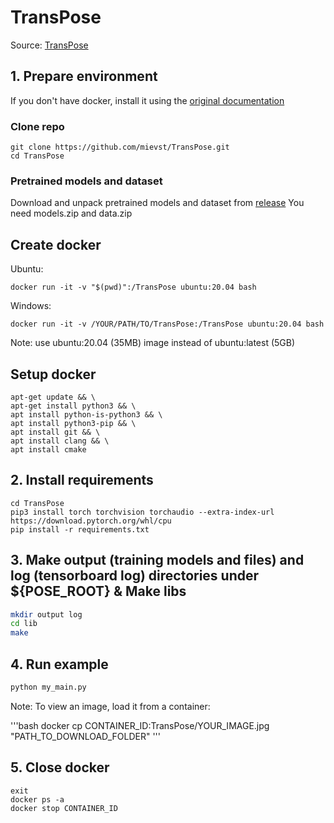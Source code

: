 # TransPose

Source: [TransPose](https://github.com/yangsenius/TransPose)

## 1. Prepare environment
If you don't have docker, install it using the [original documentation](https://docs.docker.com/get-docker/)

### Clone repo
```
git clone https://github.com/mievst/TransPose.git
cd TransPose
```
### Pretrained models and dataset
Download and unpack pretrained models and dataset from [release](https://github.com/mievst/TransPose/releases)
You need models.zip and data.zip


## Create docker
Ubuntu:
```
docker run -it -v "$(pwd)":/TransPose ubuntu:20.04 bash
```
Windows:
```
docker run -it -v /YOUR/PATH/TO/TransPose:/TransPose ubuntu:20.04 bash
```
Note: use ubuntu:20.04 (35MB) image instead of ubuntu:latest (5GB)

## Setup docker
```
apt-get update && \
apt-get install python3 && \
apt install python-is-python3 && \
apt install python3-pip && \
apt install git && \
apt install clang && \
apt install cmake
```

## 2. Install requirements
```
cd TransPose
pip3 install torch torchvision torchaudio --extra-index-url https://download.pytorch.org/whl/cpu
pip install -r requirements.txt
```

## 3. Make output (training models and files) and log (tensorboard log) directories under ${POSE_ROOT} & Make libs

   ```bash
   mkdir output log
   cd lib
   make
   ```

## 4. Run example

   ```bash
   python my_main.py
   ```

Note: To view an image, load it from a container:

   '''bash
   docker cp CONTAINER_ID:TransPose/YOUR_IMAGE.jpg "PATH_TO_DOWNLOAD_FOLDER"
   '''

## 5. Close docker
```
exit
docker ps -a
docker stop CONTAINER_ID
```
